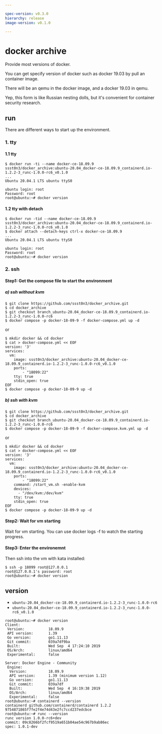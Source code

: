 ```yaml
---

spec-version: v0.3.0
hierarchy: release
image-version: v0.1.0

---
```


# docker archive

Provide most versions of docker. 

You can get specify version of docker such as docker 19.03 by pull an container image.

There will be an qemu in the docker image, and a docker 19.03 in qemu.

Yep, this form is like Russian nesting dolls, but it's convenient for container security research.

## run 

There are different ways to start up the environment.

### 1. tty 

#### 1.1 tty

```
$ docker run -ti --name docker-ce-18.09.9 ssst0n3/docker_archive:ubuntu-20.04_docker-ce-18.09.9_containerd.io-1.2.2-3_runc-1.0.0-rc6_v0.1.0
...
Ubuntu 20.04.1 LTS ubuntu ttyS0

ubuntu login: root
Password: root
root@ubuntu:~# docker version
```

#### 1.2 tty with detach

```
$ docker run -tid --name docker-ce-18.09.9 ssst0n3/docker_archive:ubuntu-20.04_docker-ce-18.09.9_containerd.io-1.2.2-3_runc-1.0.0-rc6_v0.1.0
$ docker attach --detach-keys ctrl-x docker-ce-18.09.9
...
Ubuntu 20.04.1 LTS ubuntu ttyS0

ubuntu login: root
Password: root
root@ubuntu:~# docker version
```

### 2. ssh

#### Step1: Get the compose file to start the environment

##### a) ssh without kvm

```
$ git clone https://github.com/ssst0n3/docker_archive.git
$ cd docker_archive
$ git checkout branch_ubuntu-20.04_docker-ce-18.09.9_containerd.io-1.2.2-3_runc-1.0.0-rc6
$ docker compose -p docker-18-09-9 -f docker-compose.yml up -d
```

or 

```
$ mkdir docker && cd docker
$ cat > docker-compose.yml << EOF
version: '3'
services:
  vm:
    image: ssst0n3/docker_archive:ubuntu-20.04_docker-ce-18.09.9_containerd.io-1.2.2-3_runc-1.0.0-rc6_v0.1.0
    ports:
        - "18099:22"
    tty: true
    stdin_open: true 
EOF
$ docker compose -p docker-18-09-9 up -d
```

##### b) ssh with kvm

```
$ git clone https://github.com/ssst0n3/docker_archive.git
$ cd docker_archive
$ git checkout branch_ubuntu-20.04_docker-ce-18.09.9_containerd.io-1.2.2-3_runc-1.0.0-rc6
$ docker compose -p docker-18-09-9 -f docker-compose.kvm.yml up -d
```

or

```
$ mkdir docker && cd docker
$ cat > docker-compose.yml << EOF
version: '3'
services:
  vm:
    image: ssst0n3/docker_archive:ubuntu-20.04_docker-ce-18.09.9_containerd.io-1.2.2-3_runc-1.0.0-rc6_v0.1.0
    ports:
        - "18099:22"
    command: /start_vm.sh -enable-kvm
    devices:
      - "/dev/kvm:/dev/kvm"
    tty: true
    stdin_open: true
EOF
$ docker compose -p docker-18-09-9 up -d
```

#### Step2: Wait for vm starting
Wait for vm starting. You can use docker logs -f to watch the starting progress.

#### Step3: Enter the environemnt
Then ssh into the vm with kata installed:

```
$ ssh -p 18099 root@127.0.0.1
root@127.0.0.1's password: root
root@ubuntu:~# docker version
```

## version
* `ubuntu-20.04_docker-ce-18.09.9_containerd.io-1.2.2-3_runc-1.0.0-rc6`
* `ubuntu-20.04_docker-ce-18.09.9_containerd.io-1.2.2-3_runc-1.0.0-rc6_v0.1.0`

```
root@ubuntu:~# docker version
Client:
 Version:           18.09.9
 API version:       1.39
 Go version:        go1.11.13
 Git commit:        039a7df9ba
 Built:             Wed Sep  4 17:24:10 2019
 OS/Arch:           linux/amd64
 Experimental:      false

Server: Docker Engine - Community
 Engine:
  Version:          18.09.9
  API version:      1.39 (minimum version 1.12)
  Go version:       go1.11.13
  Git commit:       039a7df
  Built:            Wed Sep  4 16:19:38 2019
  OS/Arch:          linux/amd64
  Experimental:     false
root@ubuntu:~# containerd --version
containerd github.com/containerd/containerd 1.2.2 9754871865f7fe2f4e74d43e2fc7ccd237edcbce
root@ubuntu:~# runc --version
runc version 1.0.0-rc6+dev
commit: 09c8266bf2fcf9519a651b04ae54c967b9ab86ec
spec: 1.0.1-dev
```